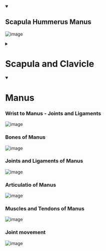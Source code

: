 

<details id= 1 open> <summary><h2>Scapula Hummerus Manus </h2></summary>
  
  
  ![image](https://github.com/pe1l1nl1/23007/assets/19546253/5caedd29-4cff-496c-8c29-af0e775907a8)

</details> 

<details id= 1 0pen> <summary> <h1>Scapula and Clavicle</h1></summary>


- 2 Syndesmosis  and 2 Diathrosis (2 ligaments)

- ligamentum transverses 



### Articulation - Articularis Sternoclavicularis 

![image](https://github.com/pe1l1nl1/23007/assets/19546253/21ca7a88-c3ba-4a3a-989c-8f48dd95760e)

### Ligamentum 

![image](https://github.com/pe1l1nl1/23007/assets/19546253/1a91b633-55cd-40be-90a4-6ddd9fb11146)


- Sternoclavicular anterior/ posterior 
- Interclavicular 
- Costaclavicular

### Ligaments of the Shoulder joint

![image](https://github.com/pe1l1nl1/23007/assets/19546253/16595300-5e9f-401b-8c90-51c5e164adac)

### Scapula and Clavicle 

![image](https://github.com/pe1l1nl1/23007/assets/19546253/ff93fc5a-2fff-4130-a069-c75c47a9bb95)

### Lateral view of the scapula and clavicle with their ligaments

![image](https://github.com/pe1l1nl1/23007/assets/19546253/ef356a95-1935-475b-8666-8d186401be61)

### Glenohumeral joint 

![image](https://github.com/pe1l1nl1/23007/assets/19546253/fdd531cf-be2a-4da6-946a-9b7a8200b1aa)

### Ligaments 

![image](https://github.com/pe1l1nl1/23007/assets/19546253/40533daf-e04c-414c-9ac7-25f650e92f7d)


### Joints Humerus Elbow
![image](https://github.com/pe1l1nl1/23007/assets/19546253/ab017266-3ade-4268-b7dd-780e0afe63e3)


![image](https://github.com/pe1l1nl1/23007/assets/19546253/7070dccd-2da1-4d46-9bba-95680630e63d)

### Ligaments 
![image](https://github.com/pe1l1nl1/23007/assets/19546253/97accaec-c3c5-47ff-9da7-69d62fb1c253)

![image](https://github.com/pe1l1nl1/23007/assets/19546253/3dc4e94b-23fa-4a52-a5d2-75b6fa962505)


### Radius  and Radii 
![image](https://github.com/pe1l1nl1/23007/assets/19546253/9ad51abb-d756-486e-b746-34784b977b89)

![image](https://github.com/pe1l1nl1/23007/assets/19546253/810a4c4d-ca09-4aa9-b2f1-8f9bb116e431)


### Wrist 

![image](https://github.com/pe1l1nl1/23007/assets/19546253/15da24f1-4c70-4df4-b626-e015f2197638)

</details>

<details id=2 open> <summary><h1>Manus</h1></summary></details>



### Wrist to Manus - Joints and Ligaments

![image](https://github.com/pe1l1nl1/23007/assets/19546253/0a90eb25-455d-4df7-ab75-9c01b0395e67)

### Bones of Manus 
![image](https://github.com/pe1l1nl1/23007/assets/19546253/bb42ddbb-b1ce-4212-a3e8-f58db90e5260)

### Joints and Ligaments of Manus


![image](https://github.com/pe1l1nl1/23007/assets/19546253/7e5eae40-3ba2-4727-a770-900393bea293)


### Articulatio of Manus 

![image](https://github.com/pe1l1nl1/23007/assets/19546253/3745ef01-ce75-427d-9675-bafe7ebb9d25)

### Muscles and Tendons of Manus 

![image](https://github.com/pe1l1nl1/23007/assets/19546253/39bac5b6-3450-4771-942d-da8d3d5f2115)

### Joint movement 

![image](https://github.com/pe1l1nl1/23007/assets/19546253/2d3b7625-35d3-40b6-b366-eb5758c17ed1)


</details>

